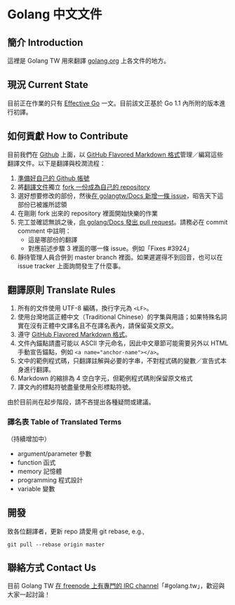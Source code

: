 Golang 中文文件
================

## 簡介 Introduction

這裡是 Golang TW 用來翻譯 [golang.org](http://golang.org/) 上各文件的地方。

## 現況 Current State

目前正在作業的只有 [Effective Go](http://golang.org/doc/effective_go.html) 一文。目前該文正基於 Go 1.1 內所附的版本進行初譯。

## 如何貢獻 How to Contribute

目前我們在 [Github](https://github.com/) 上面，以 [GitHub Flavored Markdown 格式](https://help.github.com/articles/github-flavored-markdown)管理／編寫這些翻譯文件。以下是翻譯與校潤流程：

1. [準備好自己的 Github 帳號](https://github.com/join)
2. 將[翻譯文件](https://github.com/golangtw/Docs)獨立 [fork 一份成為自己的 repository](https://help.github.com/articles/fork-a-repo)
3. 選好想要修改的部份，然後[在 golangtw/Docs 新增一條 issue](https://github.com/golangtw/Docs/issues)，昭告天下這部份已被誰所認領
4. 在剛剛 fork 出來的 repository 裡面開始快樂的作業
5. 完工並確認無誤之後，[向 golang/Docs 發出 pull request](https://github.com/golangtw/Docs/pulls)。請務必在 commit comment 中註明：
    - 這是哪部份的翻譯
    - 對應前述步驟 3 裡面的哪一條 issue。例如「Fixes #3924」
6. 靜待管理人員合併到 master branch 裡面。如果遲遲得不到回音，也可以在 issue tracker 上面詢問發生了什麼事。

## 翻譯原則 Translate Rules

1. 所有的文件使用 UTF-8 編碼，換行字元為 `<LF>`。
2. 使用台灣地區正體中文（Traditional Chinese）的字集與用語；如果特殊名詞實在沒有正體中文譯名且不在譯名表內，請保留英文原文。
3. 遵守 [GitHub Flavored Markdown 格式](https://help.github.com/articles/github-flavored-markdown)。
4. 文件內錨點請盡可能以 ASCII 字元命名，因此中文章節可能需要另外以 HTML 手動宣告錨點，例如 `<a name="anchor-name"></a>`。
5. 文中的範例程式碼，只翻譯註解與必要的字串，不對程式碼的變數／宣告式本身進行翻譯。
6. Markdown 的縮排為 4 空白字元，但範例程式碼則保留原文格式
7. 譯文內的標點符號盡量使用全形標點符號。

由於目前尚在起步階段，請不吝提出各種疑問或建議。

### 譯名表 Table of Translated Terms

（持續增加中）

- argument/parameter 參數
- function 函式
- memory 記憶體
- programming 程式設計
- variable 變數

## 開發

致各位翻譯者，更新 repo 請愛用 git rebase, e.g.,

    git pull --rebase origin master


## 聯絡方式 Contact Us

目前 Golang TW [在 freenode 上有專門的 IRC channel](http://webchat.freenode.net/?channels=golang.tw)「#golang.tw」，歡迎與大家一起討論！
